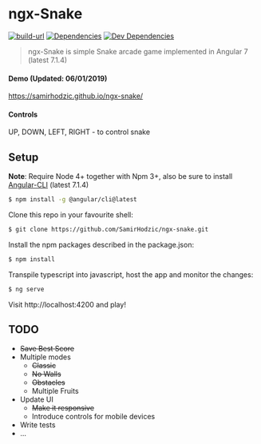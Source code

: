 # ngx-Snake

[![build-url][build-url-svg]][build-url]
[![Dependencies][dependencies]][dependencies-url]
[![Dev Dependencies][dev-dependencies]][dev-dependencies-url]

> ngx-Snake is simple Snake arcade game implemented in Angular 7 (latest 7.1.4)

#### Demo (Updated: 06/01/2019)


https://samirhodzic.github.io/ngx-snake/ 

#### Controls

UP, DOWN, LEFT, RIGHT - to control snake

## Setup

**Note**: Require Node 4+ together with Npm 3+, also be sure to install [Angular-CLI](https://github.com/angular/angular-cli) (latest 7.1.4)

```bash
$ npm install -g @angular/cli@latest
```

Clone this repo in your favourite shell:

```bash
$ git clone https://github.com/SamirHodzic/ngx-snake.git
```

Install the npm packages described in the package.json:

```bash
$ npm install
```
Transpile typescript into javascript, host the app and monitor the changes: 

```bash
$ ng serve
```

Visit http://localhost:4200 and play!

## TODO
* ~~Save Best Score~~
* Multiple modes
	* ~~Classic~~
	* ~~No Walls~~
	* ~~Obstacles~~
	* Multiple Fruits
* Update UI
	* ~~Make it responsive~~
	* Introduce controls for mobile devices
* Write tests
* ...

[dependencies]: https://david-dm.org/samirhodzic/ngx-snake.svg
[dependencies-url]: https://david-dm.org/samirhodzic/ngx-snake
[dev-dependencies]: https://david-dm.org/samirhodzic/ngx-snake/dev-status.svg
[dev-dependencies-url]: https://david-dm.org/samirhodzic/ngx-snake?type=dev
[build-url]: https://travis-ci.org/SamirHodzic/ngx-snake
[build-url-svg]: https://travis-ci.org/SamirHodzic/ngx-snake.svg?branch=master
